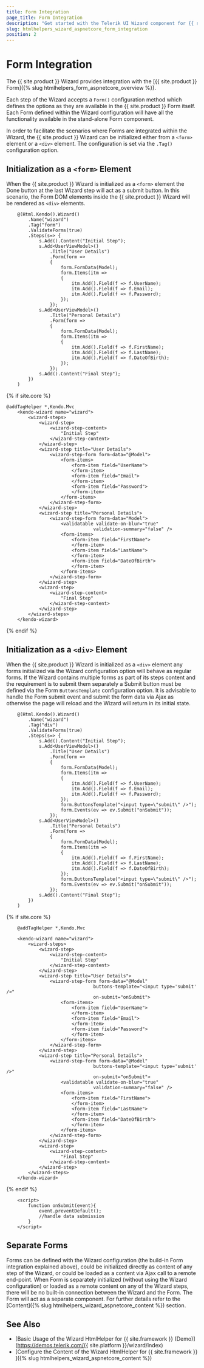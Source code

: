 ```yaml
---
title: Form Integration
page_title: Form Integration
description: "Get started with the Telerik UI Wizard component for {{ site.framework }} and learn how the Wizard integrates with the Telerik UI Form component for {{ site.framework }}."
slug: htmlhelpers_wizard_aspnetcore_form_integration
position: 2
---
```


# Form Integration

The {{ site.product }} Wizard provides integration with the [{{ site.product }} Form]({% slug htmlhelpers_form_aspnetcore_overview  %}).

Each step of the Wizard accepts a `Form()` configuration method which defines the options as they are available in the {{ site.product }} Form itself. Each Form defined within the Wizard configuration will have all the functionality available in the stand-alone Form component.

In order to facilitate the scenarios where Forms are integrated within the Wizard, the {{ site.product }} Wizard can be initialized either from a `<form>` element or a `<div>` element. The configuration is set via the `.Tag()` configuration option.

## Initialization as a `<form>` Element

When the {{ site.product }} Wizard is initialized as a `<form>` element the Done button at the last Wizard step will act as a submit button. In this scenario, the Form DOM elements inside the {{ site.product }} Wizard will be rendered as `<div>` elements.

```HtmlHelper
    @(Html.Kendo().Wizard()
        .Name("wizard")
        .Tag("form")
        .ValidateForms(true)
        .Steps(s=> {
            s.Add().Content("Initial Step");
            s.Add<UserViewModel>()
                .Title("User Details")
                .Form(form =>
                {
                    form.FormData(Model);
                    form.Items(itm =>
                    {
                        itm.Add().Field(f => f.UserName);
                        itm.Add().Field(f => f.Email);
                        itm.Add().Field(f => f.Password);
                    });
                });
            s.Add<UserViewModel>()
                .Title("Personal Details")
                .Form(form =>
                {
                    form.FormData(Model);
                    form.Items(itm =>
                    {
                        itm.Add().Field(f => f.FirstName);
                        itm.Add().Field(f => f.LastName);
                        itm.Add().Field(f => f.DateOfBirth);
                    });
                });
            s.Add().Content("Final Step");
        })
    )
```
{% if site.core %}
```TagHelper
@addTagHelper *,Kendo.Mvc
    <kendo-wizard name="wizard">
        <wizard-steps>
            <wizard-step>
                <wizard-step-content>
                    "Initial Step"
                </wizard-step-content>
            </wizard-step>
            <wizard-step title="User Details">
                <wizard-step-form form-data="@Model">
                    <form-items>
                        <form-item field="UserName">
                        </form-item>
                        <form-item field="Email">
                        </form-item>
                        <form-item field="Password">
                        </form-item>
                    </form-items>
                </wizard-step-form>
            </wizard-step>
            <wizard-step title="Personal Details">
                <wizard-step-form form-data="Model">
                    <validatable validate-on-blur="true"
                                validation-summary="false" />
                    <form-items>
                        <form-item field="FirstName">
                        </form-item>
                        <form-item field="LastName">
                        </form-item>
                        <form-item field="DateOfBirth">
                        </form-item>
                    </form-items>
                </wizard-step-form>
            </wizard-step>
            <wizard-step>
                <wizard-step-content>
                    "Final Step"
                </wizard-step-content>
            </wizard-step>
        </wizard-steps>
    </kendo-wizard>
```
{% endif %}

## Initialization as a `<div>` Element

When the {{ site.product }} Wizard is initialized as a `<div>` element any forms initialized via the Wizard configuration option will behave as regular forms. If the Wizard contains multiple forms as part of its steps content and the requirement is to submit them separately a Submit button must be defined via the Form `ButtonsTemplate` configuration option. It is advisable to handle the Form submit event and submit the form data via Ajax as otherwise the page will reload and the Wizard will return in its initial state.

```HtmlHelper
    @(Html.Kendo().Wizard()
        .Name("wizard")
        .Tag("div")
        .ValidateForms(true)
        .Steps(s=> {
            s.Add().Content("Initial Step");
            s.Add<UserViewModel>()
                .Title("User Details")
                .Form(form =>
                {
                    form.FormData(Model);
                    form.Items(itm =>
                    {
                        itm.Add().Field(f => f.UserName);
                        itm.Add().Field(f => f.Email);
                        itm.Add().Field(f => f.Password);
                    });
                    form.ButtonsTemplate("<input type=\"submit\" />");
                    form.Events(ev => ev.Submit("onSubmit"));
                });
            s.Add<UserViewModel>()
                .Title("Personal Details")
                .Form(form =>
                {
                    form.FormData(Model);
                    form.Items(itm =>
                    {
                        itm.Add().Field(f => f.FirstName);
                        itm.Add().Field(f => f.LastName);
                        itm.Add().Field(f => f.DateOfBirth);
                    });
                    form.ButtonsTemplate("<input type=\"submit\" />");
                    form.Events(ev => ev.Submit("onSubmit"));
                });
            s.Add().Content("Final Step");
        })
    )
```
{% if site.core %}
```TagHelper
    @addTagHelper *,Kendo.Mvc

    <kendo-wizard name="wizard">
        <wizard-steps>
            <wizard-step>
                <wizard-step-content>
                    "Initial Step"
                </wizard-step-content>
            </wizard-step>
            <wizard-step title="User Details">
                <wizard-step-form form-data="@Model"
                                buttons-template="<input type='submit' />"
                                on-submit="onSubmit">
                    <form-items>
                        <form-item field="UserName">
                        </form-item>
                        <form-item field="Email">
                        </form-item>
                        <form-item field="Password">
                        </form-item>
                    </form-items>
                </wizard-step-form>
            </wizard-step>
            <wizard-step title="Personal Details">
                <wizard-step-form form-data="@Model"
                                buttons-template="<input type='submit' />"
                                on-submit="onSubmit">
                    <validatable validate-on-blur="true"
                                validation-summary="false" />
                    <form-items>
                        <form-item field="FirstName">
                        </form-item>
                        <form-item field="LastName">
                        </form-item>
                        <form-item field="DateOfBirth">
                        </form-item>
                    </form-items>
                </wizard-step-form>
            </wizard-step>
            <wizard-step>
                <wizard-step-content>
                    "Final Step"
                </wizard-step-content>
            </wizard-step>
        </wizard-steps>
    </kendo-wizard>
```
{% endif %}
```JS script
    <script>
        function onSubmit(event){
            event.preventDefault();
            //handle data submission
        }
    </script>
```

## Separate Forms

Forms can be defined with the Wizard configuration (the build-in Form integration explained above), could be initialized directly as content of any step of the Wizard, or could be loaded as a content via Ajax call to a remote end-point. When Form is separately initialized (without using the Wizard configuration) or loaded as a remote content on any of the Wizard steps, there will be no built-in connection between the Wizard and the Form. The Form will act as a separate component. For further details refer to the [Content]({% slug htmlhelpers_wizard_aspnetcore_content %}) section.

## See Also

* [Basic Usage of the Wizard HtmlHelper for {{ site.framework }} (Demo)](https://demos.telerik.com/{{ site.platform }}/wizard/index)
* [Configure the Content of the Wizard HtmlHelper for {{ site.framework }} ]({% slug htmlhelpers_wizard_aspnetcore_content %})
